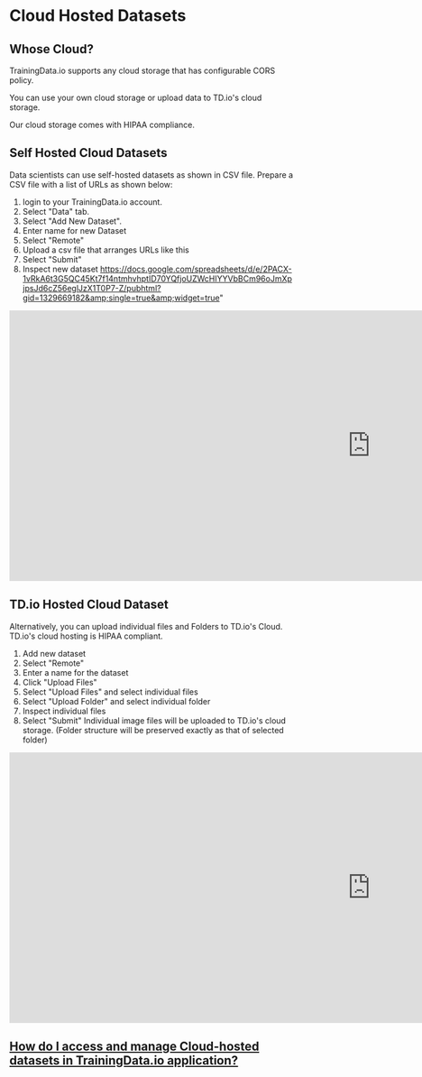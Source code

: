 # Cloud Hosted Datasets

## Whose Cloud?

TrainingData.io supports any cloud storage that has configurable CORS policy.

You can use your own cloud storage or upload data to TD.io's cloud storage.

Our cloud storage comes with HIPAA compliance.

## Self Hosted Cloud Datasets

Data scientists can use self-hosted datasets as shown in CSV file. Prepare a CSV file with a list of URLs as shown below:

1. login to your TrainingData.io account.
2. Select "Data" tab.
3. Select "Add New Dataset".
4. Enter name for new Dataset
5. Select "Remote"
6. Upload a csv file that arranges URLs like this
7. Select "Submit"
8. Inspect new dataset
https://docs.google.com/spreadsheets/d/e/2PACX-1vRkA6t3G5QC45Kt7f14ntmhvhptID70YQfjoUZWcHIYYVbBCm96oJmXpjpsJd6cZ56eglJzX1T0P7-Z/pubhtml?gid=1329669182&amp;single=true&amp;widget=true"


<!-- [![Self Hosted Cloud Dataset](https://i.ytimg.com/vi/p8wubMrjpKw/hqdefault.jpg)](https://www.youtube.com/embed/p8wubMrjpKw) -->

<div class="video-wrapper">
  <iframe width="1280" height="480" src="https://www.youtube.com/embed/p8wubMrjpKw" frameborder="0" allowfullscreen></iframe>
</div>



## TD.io Hosted Cloud Dataset

Alternatively, you can upload individual files and Folders to TD.io's Cloud. TD.io's cloud hosting is HIPAA compliant.

1. Add new dataset
2. Select "Remote"
3. Enter a name for the dataset
4. Click "Upload Files"
5. Select "Upload Files" and select individual files
6. Select "Upload Folder" and select individual folder
7. Inspect individual files
8. Select "Submit"
Individual image files will be uploaded to TD.io's cloud storage. (Folder structure will be preserved exactly as that of selected folder)

<!-- [![TD.io's Cloud Hosted Dataset - Edited](https://i.ytimg.com/vi/LT1hnxT_kD0/hqdefault.jpg)](https://www.youtube.com/watch?v=LT1hnxT_kD0&feature=youtu.be) -->

<div class="video-wrapper">
  <iframe width="1280" height="480" src="https://www.youtube.com/embed/LT1hnxT_kD0" frameborder="0" allowfullscreen></iframe>
</div>

## [How do I access and manage Cloud-hosted datasets in TrainingData.io application?](https://docs.trainingdata.io/v1.0/DataSet/Create%20Cloud%20Hosted%20Dataset/)
